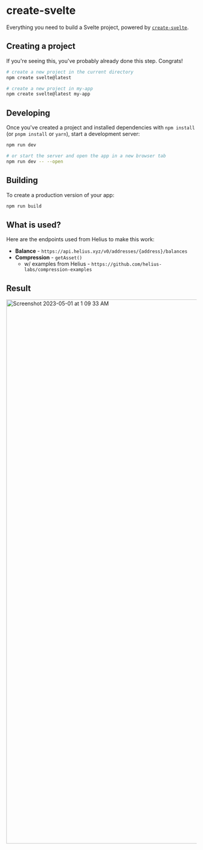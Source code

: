 # create-svelte

Everything you need to build a Svelte project, powered by [`create-svelte`](https://github.com/sveltejs/kit/tree/master/packages/create-svelte).

## Creating a project

If you're seeing this, you've probably already done this step. Congrats!

```bash
# create a new project in the current directory
npm create svelte@latest

# create a new project in my-app
npm create svelte@latest my-app
```

## Developing

Once you've created a project and installed dependencies with `npm install` (or `pnpm install` or `yarn`), start a development server:

```bash
npm run dev

# or start the server and open the app in a new browser tab
npm run dev -- --open
```

## Building

To create a production version of your app:

```bash
npm run build
```
## What is used?

Here are the endpoints used from Helius to make this work: 
* **Balance** - `https://api.helius.xyz/v0/addresses/{address}/balances`
* **Compression** - `getAsset()`
    * w/ examples from Helius - `https://github.com/helius-labs/compression-examples`
## Result

<img width="1440" alt="Screenshot 2023-05-01 at 1 09 33 AM" src="https://user-images.githubusercontent.com/104146303/235409884-41bd78c1-8be1-4c1a-874c-c15d9da9937d.png">
